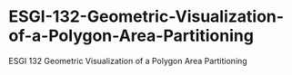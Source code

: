 # ESGI-132-Geometric-Visualization-of-a-Polygon-Area-Partitioning
ESGI 132 Geometric Visualization of a Polygon Area Partitioning

